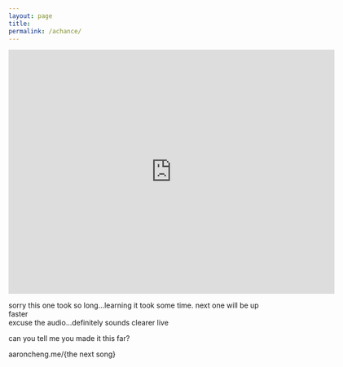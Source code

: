 ```yaml
---
layout: page
title: 
permalink: /achance/
---
```


<iframe width="640" height="480" src="https://www.youtube.com/embed/PwAsg2lYt9U?modestbranding=1" frameborder="0" allow="accelerometer; autoplay; encrypted-media; gyroscope; picture-in-picture" allowfullscreen></iframe>

sorry this one took so long...learning it took some time. next one will be up faster  
excuse the audio...definitely sounds clearer live  

can you tell me you made it this far?  

aaroncheng.me/{the next song}


